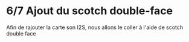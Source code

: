# 6/7 Ajout du scotch double-face
Afin de rajouter la carte son I2S, nous allons le coller à l'aide de scotch double face
